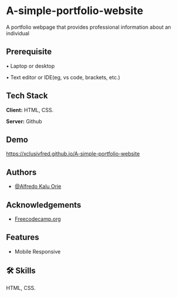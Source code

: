 # A-simple-portfolio-website
A portfolio webpage that provides professional information about an individual

## Prerequisite

• Laptop or desktop

• Text editor or IDE(eg, vs code, brackets, etc.)

## Tech Stack

**Client:** HTML, CSS.

**Server:** Github

## Demo

https://xclusivfred.github.io/A-simple-portfolio-website


## Authors

- [@Alfredo Kalu Orie](https://www.github.com/xclusivfred)

<!--## Screenshots

![App Screenshot](https://i.postimg.cc/c1DDB7qG/285843152-335584972065344-8635541701505350891-n.jpg)-->

## Acknowledgements

 - [Freecodecamp.org](https://freecodecamp.org/)

## Features

- Mobile Responsive

## 🛠 Skills
HTML, CSS.


